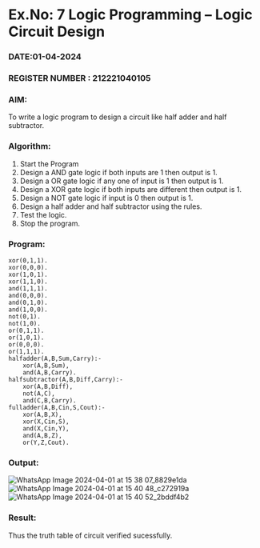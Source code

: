 # Ex.No: 7  Logic Programming –  Logic Circuit Design
### DATE:01-04-2024                                                                  
### REGISTER NUMBER : 212221040105
### AIM: 
To write a logic program to design a circuit like half adder and half subtractor.
###  Algorithm:
1. Start the Program
2. Design a AND gate logic if both inputs are 1 then output is 1.
3. Design a OR gate logic if any one of input is 1 then output is 1.
4. Design a XOR gate logic if both inputs are different then output is 1.
5. Design a NOT gate logic if input is 0 then output is 1.
6. Design a half adder and half subtractor using the rules.
7. Test the logic.
8. Stop the program.

### Program:
```
xor(0,1,1).
xor(0,0,0).
xor(1,0,1).
xor(1,1,0).
and(1,1,1).
and(0,0,0).
and(0,1,0).
and(1,0,0).
not(0,1).
not(1,0).
or(0,1,1).
or(1,0,1).
or(0,0,0).
or(1,1,1).
halfadder(A,B,Sum,Carry):-
    xor(A,B,Sum),
    and(A,B,Carry).
halfsubtractor(A,B,Diff,Carry):-
    xor(A,B,Diff),
    not(A,C),
    and(C,B,Carry).
fulladder(A,B,Cin,S,Cout):-
    xor(A,B,X),
    xor(X,Cin,S),
    and(X,Cin,Y),
    and(A,B,Z),
    or(Y,Z,Cout).
```
### Output:
![WhatsApp Image 2024-04-01 at 15 38 07_8829e1da](https://github.com/mehanthyka/AI_Lab_2023-24/assets/127507580/05528514-759a-4830-8a31-58dd24c7369f)
![WhatsApp Image 2024-04-01 at 15 40 48_c272919a](https://github.com/mehanthyka/AI_Lab_2023-24/assets/127507580/71f61364-e4ff-4b3a-b02d-02472cca661d)
![WhatsApp Image 2024-04-01 at 15 40 52_2bddf4b2](https://github.com/mehanthyka/AI_Lab_2023-24/assets/127507580/0b7e7001-4dfe-4755-8fa7-9e6b8d501ecc)

### Result:
Thus the truth table of circuit verified sucessfully.
